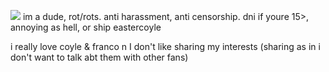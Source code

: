 ![](https://files.catbox.moe/6luig9.gif)
im a dude, rot/rots. anti harassment, anti censorship. dni if youre 15>, annoying as hell, or ship eastercoyle

i really love coyle & franco n I don't like sharing my interests (sharing as in i don't want to talk abt them with other fans)
